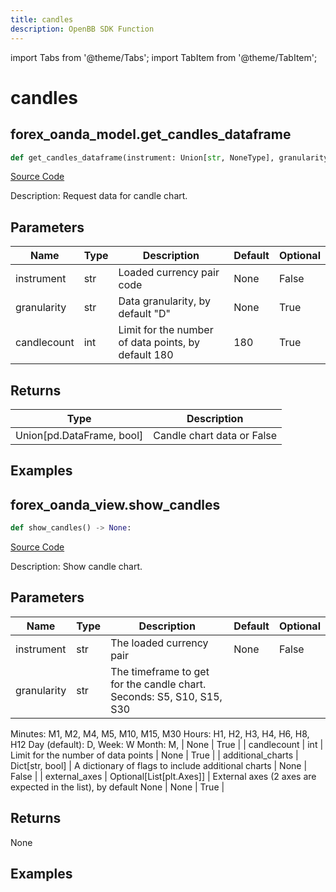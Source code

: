 ```yaml
---
title: candles
description: OpenBB SDK Function
---
```


import Tabs from '@theme/Tabs';
import TabItem from '@theme/TabItem';

# candles

<Tabs>
<TabItem value="model" label="Model" default>

## forex_oanda_model.get_candles_dataframe

```python title='openbb_terminal/forex/oanda/oanda_model.py'
def get_candles_dataframe(instrument: Union[str, NoneType], granularity: str, candlecount: int) -> None:
```
[Source Code](https://github.com/OpenBB-finance/OpenBBTerminal/tree/main/openbb_terminal/forex/oanda/oanda_model.py#L581)

Description: Request data for candle chart.

## Parameters

| Name | Type | Description | Default | Optional |
| ---- | ---- | ----------- | ------- | -------- |
| instrument | str | Loaded currency pair code | None | False |
| granularity | str | Data granularity, by default "D" | None | True |
| candlecount | int | Limit for the number of data points, by default 180 | 180 | True |

## Returns

| Type | Description |
| ---- | ----------- |
| Union[pd.DataFrame, bool] | Candle chart data or False |

## Examples



</TabItem>
<TabItem value="view" label="View">

## forex_oanda_view.show_candles

```python title='openbb_terminal/decorators.py'
def show_candles() -> None:
```
[Source Code](https://github.com/OpenBB-finance/OpenBBTerminal/tree/main/openbb_terminal/decorators.py#L304)

Description: Show candle chart.

## Parameters

| Name | Type | Description | Default | Optional |
| ---- | ---- | ----------- | ------- | -------- |
| instrument | str | The loaded currency pair | None | False |
| granularity | str | The timeframe to get for the candle chart. Seconds: S5, S10, S15, S30
Minutes: M1, M2, M4, M5, M10, M15, M30 Hours: H1, H2, H3, H4, H6, H8, H12
Day (default): D, Week: W Month: M, | None | True |
| candlecount | int | Limit for the number of data points | None | True |
| additional_charts | Dict[str, bool] | A dictionary of flags to include additional charts | None | False |
| external_axes | Optional[List[plt.Axes]] | External axes (2 axes are expected in the list), by default None | None | True |

## Returns

None

## Examples



</TabItem>
</Tabs>